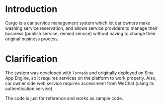 # Introduction

Cargo is a car service management system which let car owners make washing service reservation, and allows service providers to manage their business (publish service, remind service) without having to change their original business process. 

# Clarification

The system was developed with `Tornado` and originally deployed on Sina App Engine, so it requires services on the platform to work properly. Also, car owner side web service requires accessment from WeChat (using its authentication service). 

The code is just for reference and works as sample code. 
